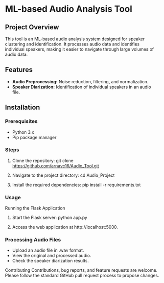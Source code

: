 # ML-based Audio Analysis Tool

## Project Overview
This tool is an ML-based audio analysis system designed for speaker clustering and identification. It processes audio data and identifies individual speakers, making it easier to navigate through large volumes of audio data.

## Features
- **Audio Preprocessing:** Noise reduction, filtering, and normalization.
- **Speaker Diarization:** Identification of individual speakers in an audio file.

## Installation

### Prerequisites
- Python 3.x
- Pip package manager

### Steps
1. Clone the repository:
   git clone https://github.com/arnavc16/Audio_Tool.git

2. Navigate to the project directory:
   cd Audio_Project
   
3. Install the required dependencies:
   pip install -r requirements.txt
   
### Usage

Running the Flask Application

1. Start the Flask server:
python app.py

2. Access the web application at http://localhost:5000.
   
### Processing Audio Files
- Upload an audio file in .wav format.
- View the original and processed audio.
- Check the speaker diarization results.

Contributing
Contributions, bug reports, and feature requests are welcome. Please follow the standard GitHub pull request process to propose changes.
